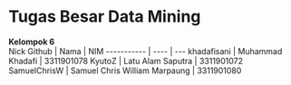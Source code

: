 # Tugas Besar Data Mining

**Kelompok 6** <br>
Nick Github | Nama | NIM 
----------- | ---- | ---
khadafisani | Muhammad Khadafi | 3311901078
KyutoZ      | Latu Alam Saputra | 3311901072
SamuelChrisW | Samuel Chris William Marpaung | 3311901080
